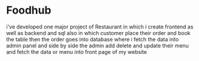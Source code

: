 # Foodhub
i've developed one major project of Restaurant in which i create frontend as well as backend and sql also in which customer place their order and book the table then the order goes into database where i fetch the data into admin panel and side by side the admin add delete and update their menu and fetch the data or menu into front page of my website
